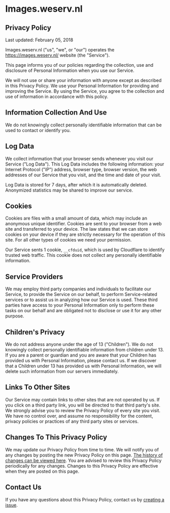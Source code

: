 # Images.weserv.nl

## Privacy Policy
Last updated: February 05, 2018

Images.weserv.nl ("us", "we", or "our") operates the https://images.weserv.nl/ website (the "Service").

This page informs you of our policies regarding the collection, use and disclosure of Personal Information when you use our Service.

We will not use or share your information with anyone except as described in this Privacy Policy. We use your Personal Information for providing and improving the Service. By using the Service, you agree to the collection and use of information in accordance with this policy.

## Information Collection And Use
We do not knowingly collect personally identifiable information that can be used to contact or identify you.

## Log Data
We collect information that your browser sends whenever you visit our Service ("Log Data"). This Log Data includes the following information: your Internet Protocol ("IP") address, browser type, browser version, the web addresses of our Service that you visit, and the time and date of your visit.

Log Data is stored for 7 days, after which it is automatically deleted. Anonymized statistics may be shared to improve our service.

## Cookies
Cookies are files with a small amount of data, which may include an anonymous unique identifier. Cookies are sent to your browser from a web site and transferred to your device. The law states that we can store cookies on your device if they are strictly necessary for the operation of this site. For all other types of cookies we need your permission.

Our Service sents 1 cookie, `__cfduid`, which is used by Cloudflare to identify trusted web traffic. This cookie does not collect any personally identifiable information.

## Service Providers
We may employ third party companies and individuals to facilitate our Service, to provide the Service on our behalf, to perform Service-related services or to assist us in analyzing how our Service is used. These third parties have access to your Personal Information only to perform these tasks on our behalf and are obligated not to disclose or use it for any other purpose.

## Children's Privacy
We do not address anyone under the age of 13 ("Children"). We do not knowingly collect personally identifiable information from children under 13. If you are a parent or guardian and you are aware that your Children has provided us with Personal Information, please contact us. If we discover that a Children under 13 has provided us with Personal Information, we will delete such information from our servers immediately.

## Links To Other Sites
Our Service may contain links to other sites that are not operated by us. If you click on a third party link, you will be directed to that third party's site. We strongly advise you to review the Privacy Policy of every site you visit. We have no control over, and assume no responsibility for the content, privacy policies or practices of any third party sites or services.

## Changes To This Privacy Policy
We may update our Privacy Policy from time to time. We will notify you of any changes by posting the new Privacy Policy on this page. [The history of changes can be viewed here](https://github.com/andrieslouw/imagesweserv/commits/3.x/Privacy-Policy.md). You are advised to review this Privacy Policy periodically for any changes. Changes to this Privacy Policy are effective when they are posted on this page.

## Contact Us
If you have any questions about this Privacy Policy, contact us by [creating a issue](https://github.com/andrieslouw/imagesweserv/issues).
